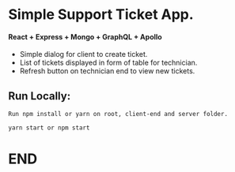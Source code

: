 # Simple Support Ticket App.

#### React + Express + Mongo + GraphQL + Apollo

- Simple dialog for client to create ticket.
- List of tickets displayed in form of table for technician.
- Refresh button on technician end to view new tickets.

## Run Locally:

```
Run npm install or yarn on root, client-end and server folder.

```

```
yarn start or npm start

```

# END
